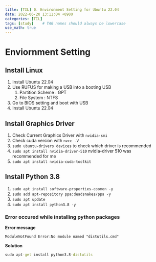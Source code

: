 ```yaml
---
title: [TIL] 0. Environment Setting for Ubuntu 22.04
date: 2022-06-20 13:11:04 +0900
categories: [TIL]
tags: [study]    # TAG names should always be lowercase
use_math: true
--- 
```


# **Enviornment Setting**

## **Install Linux**

1. Install Ubuntu 22.04
2. Use RUFUS for making a USB into a booting USB
   1. Partition Scheme : GPT
   2. File System : NTFS
3. Go to BIOS setting and boot with USB
4. Install Ubuntu 22.04

## **Install Graphics Driver**

1. Check Current Graphics Driver with ``` nvidia-smi ```
2. Check cuda version with ```nvcc -V ```
3. ``` sudo ubuntu-drivers devices ``` to check which driver is recommended
4. ``` sudo apt install nvidia-driver-510 ``` nvidia-driver 510 was recommended for me
5. ``` sudo apt install nvidia-cuda-toolkit ``` 

## **Install Python 3.8**
1. ``` sudo apt install software-properties-coomon -y ```
2. ``` sudo add apt-repository ppa:deadsnakes/ppa -y ```
3. ``` sudo apt update ```
4. ``` sudo apt install python3.8 -y ```

### **Error occured while installing python packages**

**Error message**

```
ModuleNotFound Error:No module named "distutils.cmd"
```

**Solution**
```cmd
sudo apt-get install python3.8-distutils 
```

